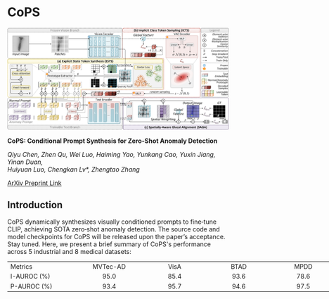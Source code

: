 # CoPS

![](figures/CoPS_schematic.png)

**CoPS: Conditional Prompt Synthesis for Zero-Shot Anomaly Detection**

_Qiyu Chen, Zhen Qu, Wei Luo, Haiming Yao, Yunkang Cao, Yuxin Jiang, Yinan Duan,  
Huiyuan Luo, Chengkan Lv*, Zhengtao Zhang_

[ArXiv Preprint Link](https://arxiv.org/abs/2508.03447)

## Introduction
CoPS dynamically synthesizes visually conditioned prompts to fine‑tune CLIP, achieving SOTA zero‑shot anomaly detection.
The source code and model checkpoints for CoPS will be released upon the paper’s acceptance. Stay tuned.
Here, we present a brief summary of CoPS's performance across 5 industrial and 8 medical datasets:
<table style="border-collapse: collapse; table-layout: fixed; width:2100px; white-space:nowrap;">
  <tr>
    <td style="width:150px; text-align:left;">Metrics</td>
    <td style="width:150px; text-align:center;">MVTec-AD</td>
    <td style="width:150px; text-align:center;">VisA</td>
    <td style="width:150px; text-align:center;">BTAD</td>
    <td style="width:150px; text-align:center;">MPDD</td>
    <td style="width:150px; text-align:center;">DTD-Synthetic</td>
    <td style="width:150px; text-align:center;">HeadCT</td>
    <td style="width:150px; text-align:center;">BrainMRI</td>
    <td style="width:150px; text-align:center;">Br35H</td>
    <td style="width:150px; text-align:center;">ISIC</td>
    <td style="width:150px; text-align:center;">CVC-ColonDB</td>
    <td style="width:150px; text-align:center;">CVC-ClinicDB</td>
    <td style="width:150px; text-align:center;">Kvasir</td>
    <td style="width:150px; text-align:center;">Endo</td>
  </tr>
  <tr>
    <td style="text-align:left;">I-AUROC (%)</td>
    <td style="text-align:center;">95.0</td>
    <td style="text-align:center;">85.4</td>
    <td style="text-align:center;">93.6</td>
    <td style="text-align:center;">78.6</td>
    <td style="text-align:center;">95.2</td>
    <td style="text-align:center;">96.1</td>
    <td style="text-align:center;">97.4</td>
    <td style="text-align:center;">98.7</td>
    <td style="text-align:center;">–</td>
    <td style="text-align:center;">–</td>
    <td style="text-align:center;">–</td>
    <td style="text-align:center;">–</td>
    <td style="text-align:center;">–</td>
  </tr>
  <tr>
    <td style="text-align:left;">P-AUROC (%)</td>
    <td style="text-align:center;">93.4</td>
    <td style="text-align:center;">95.7</td>
    <td style="text-align:center;">94.6</td>
    <td style="text-align:center;">97.5</td>
    <td style="text-align:center;">98.4</td>
    <td style="text-align:center;">–</td>
    <td style="text-align:center;">–</td>
    <td style="text-align:center;">–</td>
    <td style="text-align:center;">93.8</td>
    <td style="text-align:center;">85.6</td>
    <td style="text-align:center;">88.8</td>
    <td style="text-align:center;">85.8</td>
    <td style="text-align:center;">90.0</td>
  </tr>
</table>
